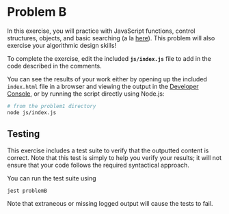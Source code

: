# Problem B

In this exercise, you will practice with JavaScript functions, control structures, objects, and basic searching (a la [here](https://github.com/infx598i-s17/module11-searching)). This problem will also exercise your algorithmic design skills!

To complete the exercise, edit the included **`js/index.js`** file to add in the code described in the comments.

You can see the results of your work either by opening up the included `index.html` file in a browser and viewing the output in the [Developer Console](https://developers.google.com/web/tools/chrome-devtools/console/), or by running the script directly using Node.js:

```bash
# from the problem1 directory
node js/index.js
```


## Testing
This exercise includes a test suite to verify that the outputted content is correct. Note that this test is simply to help you verify your results; it will not ensure that your code follows the required syntactical approach.

You can run the test suite using

```bash
jest problemB
```

Note that extraneous or missing logged output will cause the tests to fail.